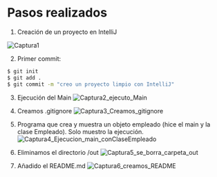 # Pasos realizados

1. Creación de un proyecto en IntelliJ

![Captura1](https://user-images.githubusercontent.com/60600016/201705189-0e9fed9f-43a5-480f-b189-a3b810248028.PNG)


2. Primer commit:

```bash
$ git init
$ git add .
$ git commit -m "creo un proyecto limpio con IntelliJ"
```

3. Ejecución del Main
![Captura2_ejecuto_Main](https://user-images.githubusercontent.com/60600016/201705101-3bde685f-9291-434a-bad7-873da182fe5a.PNG)


4. Creamos .gitignore
![Captura3_Creamos_gitignore](https://user-images.githubusercontent.com/60600016/201706447-b8c7cce3-56fb-4b8e-84fb-12b8d0b4f103.PNG)


5. Programa que crea y muestra un objeto empleado (hice el main y la clase Empleado). Solo muestro la ejecución.
![Captura4_Ejecucion_main_conClaseEmpleado](https://user-images.githubusercontent.com/60600016/201708350-de0f779a-67bc-414e-96d8-c2115e5f0916.PNG)


6. Eliminamos el directorio /out
![Captura5_se_borra_carpeta_out](https://user-images.githubusercontent.com/60600016/201710176-788f67dd-06bc-4bd2-98ce-90a84bf19ff2.PNG)


7. Añadido el README.md
![Captura6_creamos_README](https://user-images.githubusercontent.com/60600016/201711388-5aaa7225-7546-4881-b8fd-5a854db95adb.PNG)






